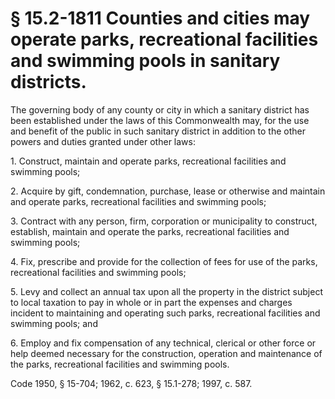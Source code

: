 # § 15.2-1811 Counties and cities may operate parks, recreational facilities and swimming pools in sanitary districts.

<p>The governing body of any county or city in which a sanitary district has been established under the laws of this Commonwealth may, for the use and benefit of the public in such sanitary district in addition to the other powers and duties granted under other laws:</p><p>1. Construct, maintain and operate parks, recreational facilities and swimming pools;</p><p>2. Acquire by gift, condemnation, purchase, lease or otherwise and maintain and operate parks, recreational facilities and swimming pools;</p><p>3. Contract with any person, firm, corporation or municipality to construct, establish, maintain and operate the parks, recreational facilities and swimming pools;</p><p>4. Fix, prescribe and provide for the collection of fees for use of the parks, recreational facilities and swimming pools;</p><p>5. Levy and collect an annual tax upon all the property in the district subject to local taxation to pay in whole or in part the expenses and charges incident to maintaining and operating such parks, recreational facilities and swimming pools; and</p><p>6. Employ and fix compensation of any technical, clerical or other force or help deemed necessary for the construction, operation and maintenance of the parks, recreational facilities and swimming pools.</p><p>Code 1950, § 15-704; 1962, c. 623, § 15.1-278; 1997, c. 587.</p>
